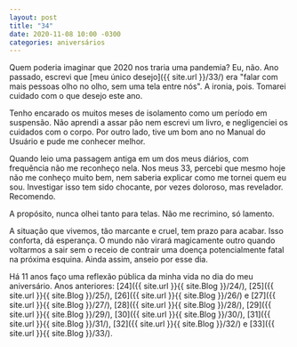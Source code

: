 ```yaml
---
layout: post
title: "34"
date: 2020-11-08 10:00 -0300
categories: aniversários
---
```

Quem poderia imaginar que 2020 nos traria uma pandemia? Eu, não. Ano passado, escrevi que [meu único desejo]({{ site.url }}/33/) era "falar com mais pessoas olho no olho, sem uma tela entre nós". A ironia, pois. Tomarei cuidado com o que desejo este ano.

Tenho encarado os muitos meses de isolamento como um período em suspensão. Não aprendi a assar pão nem escrevi um livro, e negligenciei os cuidados com o corpo. Por outro lado, tive um bom ano no Manual do Usuário e pude me conhecer melhor.

Quando leio uma passagem antiga em um dos meus diários, com frequência não me reconheço nela. Nos meus 33, percebi que mesmo hoje não me conheço muito bem, nem saberia explicar como me tornei quem eu sou. Investigar isso tem sido chocante, por vezes doloroso, mas revelador. Recomendo.

A propósito, nunca olhei tanto para telas. Não me recrimino, só lamento.

A situação que vivemos, tão marcante e cruel, tem prazo para acabar. Isso conforta, dá esperança. O mundo não virará magicamente outro quando voltarmos a sair sem o receio de contrair uma doença potencialmente fatal na próxima esquina. Ainda assim, anseio por esse dia.

Há 11 anos faço uma reflexão pública da minha vida no dia do meu aniversário. Anos anteriores: [24]({{ site.url }}{{ site.Blog }}/24/), [25]({{ site.url }}{{ site.Blog }}/25/), [26]({{ site.url }}{{ site.Blog }}/26/) e [27]({{ site.url }}{{ site.Blog }}/27/), [28]({{ site.url }}{{ site.Blog }}/28/), [29]({{ site.url }}{{ site.Blog }}/29/), [30]({{ site.url }}{{ site.Blog }}/30/), [31]({{ site.url }}{{ site.Blog }}/31/), [32]({{ site.url }}{{ site.Blog }}/32/) e [33]({{ site.url }}{{ site.Blog }}/33/).